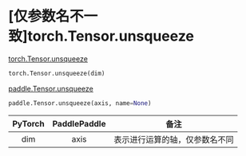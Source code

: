 # [仅参数名不一致]torch.Tensor.unsqueeze

[torch.Tensor.unsqueeze](https://pytorch.org/docs/1.13/generated/torch.Tensor.unsqueeze.html#torch.Tensor.unsqueeze)

```python
torch.Tensor.unsqueeze(dim)
```

[paddle.Tensor.unsqueeze](https://www.paddlepaddle.org.cn/documentation/docs/zh/api/paddle/Tensor_cn.html#unsqueeze-axis-name-none)

```python
paddle.Tensor.unsqueeze(axis, name=None)
```

| PyTorch | PaddlePaddle |               备注               |
| :-----: | :----------: | :------------------------------: |
|   dim   |     axis     |  表示进行运算的轴，仅参数名不同  |
